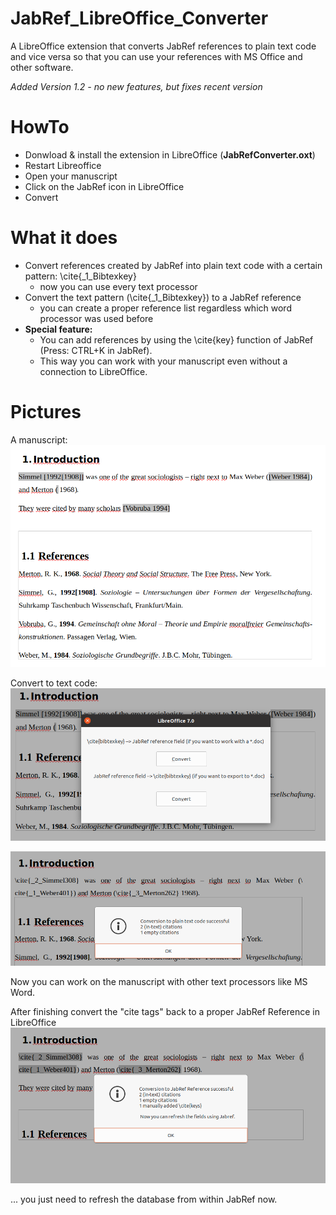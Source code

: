 # JabRef_LibreOffice_Converter
A LibreOffice extension that converts JabRef references to plain text code and vice versa so that you can use your references with MS Office and other software.

*Added Version 1.2 - no new features, but fixes recent version*

HowTo
=====
- Donwload & install the extension in LibreOffice (**JabRefConverter.oxt**)
- Restart Libreoffice
- Open your manuscript
- Click on the JabRef icon in LibreOffice
- Convert


What it does
============
- Convert references created by JabRef into plain text code with a certain pattern: \cite{_1_Bibtexkey}
  - now you can use every text processor
- Convert the text pattern (\cite{_1_Bibtexkey}) to a JabRef reference
  - you can create a proper reference list regardless which word processor was used before
- **Special feature:** 
  - You can add references by using the \cite{key} function of JabRef (Press: CTRL+K in JabRef). 
  - This way you can work with your manuscript even without a connection to LibreOffice.
  
  
Pictures
============
 
A manuscript:  
<img width=“300” src="Readme_images/Bildschirmfoto vom 2020-10-16 20-32-00.png"> 

Convert to text code:
<img width=“300” src="Readme_images/Bildschirmfoto vom 2020-10-16 20-25-32.png">

<img width=“300” src="Readme_images/Bildschirmfoto vom 2020-10-16 20-25-55.png">

Now you can work on the manuscript with other text processors like MS Word.

After finishing convert the "cite tags" back to a proper JabRef Reference in LibreOffice
<img width=“300” src="Readme_images/Bildschirmfoto vom 2020-10-16 20-31-34.png">

... you just need to refresh the database from within JabRef now.

